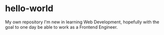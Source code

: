 # hello-world
My own repository
I'm new in learning Web Development, hopefully with the goal to one day be able to work as a Frontend Engineer. 
